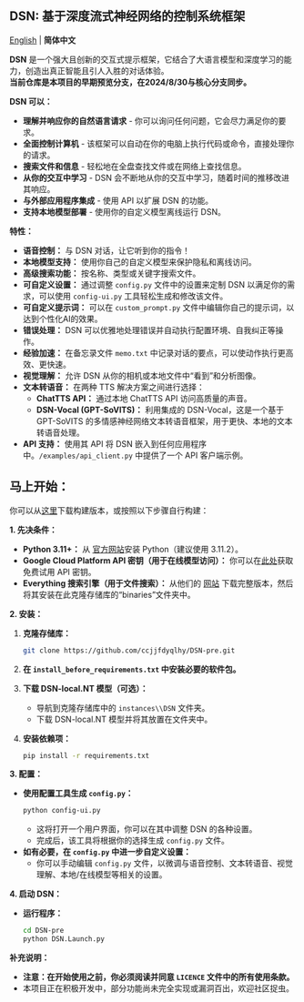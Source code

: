 ## DSN: 基于深度流式神经网络的控制系统框架

[English](https://github.com/ccjjfdyqlhy/DSN-pre/blob/main/README.md) | **简体中文**  

**DSN** 是一个强大且创新的交互式提示框架，它结合了大语言模型和深度学习的能力，创造出真正智能且引人入胜的对话体验。  
**当前仓库是本项目的早期预览分支，在2024/8/30与核心分支同步。**

**DSN 可以：**

* **理解并响应你的自然语言请求** - 你可以询问任何问题，它会尽力满足你的要求。
* **全面控制计算机** - 该框架可以自动在你的电脑上执行代码或命令，直接处理你的请求。
* **搜索文件和信息** - 轻松地在全盘查找文件或在网络上查找信息。
* **从你的交互中学习** - DSN 会不断地从你的交互中学习，随着时间的推移改进其响应。
* **与外部应用程序集成** - 使用 API 以扩展 DSN 的功能。
* **支持本地模型部署** - 使用你的自定义模型离线运行 DSN。

**特性：**  
* **语音控制：** 与 DSN 对话，让它听到你的指令！
* **本地模型支持：** 使用你自己的自定义模型来保护隐私和离线访问。
* **高级搜索功能：** 按名称、类型或关键字搜索文件。
* **可自定义设置：** 通过调整 `config.py` 文件中的设置来定制 DSN 以满足你的需求，可以使用 `config-ui.py` 工具轻松生成和修改该文件。
* **可自定义提示词：** 可以在 `custom_prompt.py` 文件中编辑你自己的提示词，以达到个性化AI的效果。
* **错误处理：** DSN 可以优雅地处理错误并自动执行配置环境、自我纠正等操作。
* **经验加速：** 在备忘录文件 `memo.txt` 中记录对话的要点，可以使动作执行更高效、更快速。
* **视觉理解：** 允许 DSN 从你的相机或本地文件中“看到”和分析图像。
* **文本转语音：** 在两种 TTS 解决方案之间进行选择：
    * **ChatTTS API：** 通过本地 ChatTTS API 访问高质量的声音。
    * **DSN-Vocal (GPT-SoVITS)：** 利用集成的 DSN-Vocal，这是一个基于 GPT-SoVITS 的多情感神经网络文本转语音框架，用于更快、本地的文本转语音处理。
* **API 支持：** 使用其 API 将 DSN 嵌入到任何应用程序中。`/examples/api_client.py` 中提供了一个 API 客户端示例。

## 马上开始：

你可以从[这里](https://github.com/ccjjfdyqlhy/DSN-pre/releases)下载构建版本，或按照以下步骤自行构建：

**1. 先决条件：**  
* **Python 3.11+：** 从 [官方网站](https://www.python.org/)安装 Python（建议使用 3.11.2）。
* **Google Cloud Platform API 密钥（用于在线模型访问）：** 你可以在[此处](https://aistudio.google.com/app/apikey)获取免费试用 API 密钥。
* **Everything 搜索引擎（用于文件搜索）：** 从他们的 [网站](https://www.voidtools.com/downloads) 下载完整版本，然后将其安装在此克隆存储库的“binaries”文件夹中。

**2. 安装：**

1. **克隆存储库：** 
   ```bash
   git clone https://github.com/ccjjfdyqlhy/DSN-pre.git
   ```
2. **在 `install_before_requirements.txt` 中安装必要的软件包。**

3. **下载 DSN-local.NT 模型（可选）：**
   * 导航到克隆存储库中的 `instances\\DSN` 文件夹。
   * 下载 DSN-local.NT 模型并将其放置在文件夹中。
4. **安装依赖项：**
   ```bash
   pip install -r requirements.txt
   ```

**3. 配置：**

* **使用配置工具生成 `config.py`：**
   ```bash
   python config-ui.py 
   ```
   * 这将打开一个用户界面，你可以在其中调整 DSN 的各种设置。
   * 完成后，该工具将根据你的选择生成 `config.py` 文件。
* **如有必要，在 `config.py` 中进一步自定义设置：**
    * 你可以手动编辑 `config.py` 文件，以微调与语音控制、文本转语音、视觉理解、本地/在线模型等相关的设置。

**4. 启动 DSN：**
* **运行程序：**
   ```bash
   cd DSN-pre
   python DSN.Launch.py
   ```

**补充说明：**

* **注意：在开始使用之前，你必须阅读并同意 `LICENCE` 文件中的所有使用条款。**
* 本项目正在积极开发中，部分功能尚未完全实现或漏洞百出，欢迎社区捉虫。
